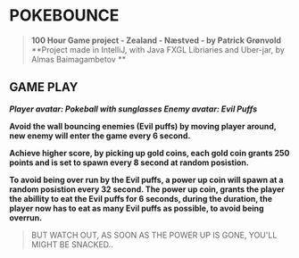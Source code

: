 # POKEBOUNCE
>**100 Hour Game project - Zealand - Næstved - by Patrick Grønvold**
>**Project made in IntelliJ, with Java FXGL Libriaries and Uber-jar, by Almas Baimagambetov **



## GAME PLAY

***Player avatar: Pokeball with sunglasses
Enemy avatar: Evil Puffs***

**Avoid the wall bouncing enemies (Evil puffs) by moving player around, new enemy will enter the game every 6 second.**

**Achieve higher score, by picking up gold coins,
each gold coin grants 250 points and is set to spawn every 8 second at random posistion.**

**To avoid being over run by the Evil puffs, a power up coin will spawn at a random posistion every 32 second.
The power up coin, grants the player the abillity to eat the Evil puffs for 6 seconds, during the duration, the player now has to eat as many Evil puffs as possible, to avoid being overrun.**

> BUT WATCH OUT, AS SOON AS THE POWER UP IS GONE, YOU'LL MIGHT BE SNACKED..







